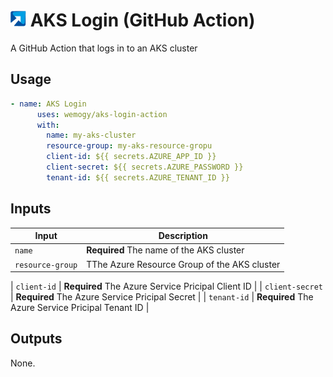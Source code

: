 # ![wemogy](assets/wemogy-logo.png) AKS Login (GitHub Action)

A GitHub Action that logs in to an AKS cluster

## Usage

```yaml
- name: AKS Login
      uses: wemogy/aks-login-action
      with:
        name: my-aks-cluster
        resource-group: my-aks-resource-gropu
        client-id: ${{ secrets.AZURE_APP_ID }}
        client-secret: ${{ secrets.AZURE_PASSWORD }}
        tenant-id: ${{ secrets.AZURE_TENANT_ID }}
```

## Inputs

| Input            | Description                                  |
| ---------------- | -------------------------------------------- |
| `name`           | **Required** The name of the AKS cluster     |
| `resource-group` | TThe Azure Resource Group of the AKS cluster |

| `client-id` | **Required** The Azure Service Pricipal Client ID |
| `client-secret` | **Required** The Azure Service Pricipal Secret |
| `tenant-id` | **Required** The Azure Service Pricipal Tenant ID |

## Outputs

None.

